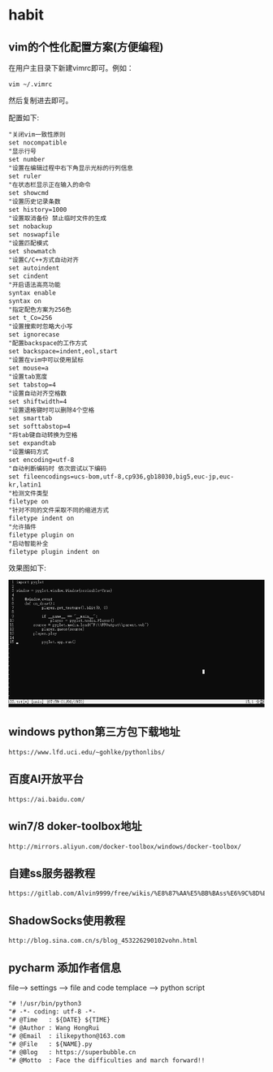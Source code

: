 # habit

## vim的个性化配置方案(方便编程)

在用户主目录下新建vimrc即可。例如：

    vim ~/.vimrc

然后复制进去即可。



配置如下:

    "关闭vim一致性原则
    set nocompatible
    "显示行号
    set number
    "设置在编辑过程中右下角显示光标的行列信息
    set ruler
    "在状态栏显示正在输入的命令
    set showcmd
    "设置历史记录条数
    set history=1000
    "设置取消备份 禁止临时文件的生成
    set nobackup
    set noswapfile
    "设置匹配模式
    set showmatch
    "设置C/C++方式自动对齐
    set autoindent
    set cindent
    "开启语法高亮功能
    syntax enable
    syntax on
    "指定配色方案为256色
    set t_Co=256
    "设置搜索时忽略大小写
    set ignorecase
    "配置backspace的工作方式
    set backspace=indent,eol,start
    "设置在vim中可以使用鼠标
    set mouse=a
    "设置tab宽度
    set tabstop=4
    "设置自动对齐空格数
    set shiftwidth=4
    "设置退格键时可以删除4个空格
    set smarttab
    set softtabstop=4
    "将tab键自动转换为空格
    set expandtab
    "设置编码方式
    set encoding=utf-8
    "自动判断编码时 依次尝试以下编码
    set fileencodings=ucs-bom,utf-8,cp936,gb18030,big5,euc-jp,euc-kr,latin1
    "检测文件类型
    filetype on
    "针对不同的文件采取不同的缩进方式
    filetype indent on
    "允许插件
    filetype plugin on
    "启动智能补全
    filetype plugin indent on



效果图如下:

![Image text](https://github.com/BigGoby/habit/raw/master/static/1.png)



## windows python第三方包下载地址
    https://www.lfd.uci.edu/~gohlke/pythonlibs/
    
## 百度AI开放平台
    https://ai.baidu.com/
    
## win7/8 doker-toolbox地址
    http://mirrors.aliyun.com/docker-toolbox/windows/docker-toolbox/
    
## 自建ss服务器教程
    https://gitlab.com/Alvin9999/free/wikis/%E8%87%AA%E5%BB%BAss%E6%9C%8D%E5%8A%A1%E5%99%A8%E6%95%99%E7%A8%8B
   
## ShadowSocks使用教程
    http://blog.sina.com.cn/s/blog_453226290102vohn.html
    
## pycharm 添加作者信息
  file--> settings --> file and code templace --> python script
  
    "# !/usr/bin/python3
    "# -*- coding: utf-8 -*-
    "# @Time   : ${DATE} ${TIME}
    "# @Author : Wang HongRui
    "# @Email  : ilikepython@163.com
    "# @File   : ${NAME}.py
    "# @Blog   : https://superbubble.cn
    "# @Motto  : Face the difficulties and march forward!!
